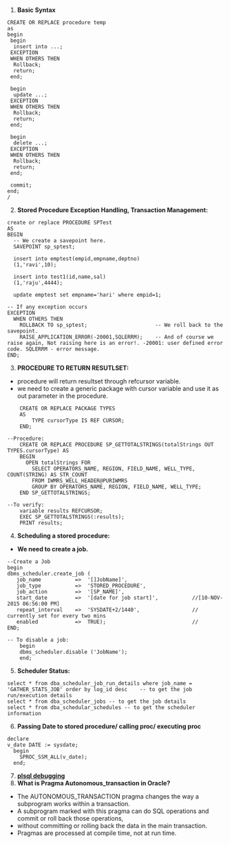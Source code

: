 1. **Basic Syntax**
```
CREATE OR REPLACE procedure temp
as
begin
 begin
  insert into ...;
 EXCEPTION
 WHEN OTHERS THEN
  Rollback;
  return;
 end;
 
 begin
  update ...;
 EXCEPTION
 WHEN OTHERS THEN
  Rollback;
  return;
 end;

 begin
  delete ...;
 EXCEPTION
 WHEN OTHERS THEN
  Rollback;
  return;
 end;
 
 commit;
end;
/
```
2. **Stored Procedure Exception Handling, Transaction Management:**
```
create or replace PROCEDURE SPTest
AS 
BEGIN 
  -- We create a savepoint here.
  SAVEPOINT sp_sptest;

  insert into emptest(empid,empname,deptno)
  (1,'ravi',10);

  insert into test1(id,name,sal)
  (1,'raju',4444);

  update emptest set empname='hari' where empid=1;

-- If any exception occurs
EXCEPTION
  WHEN OTHERS THEN
    ROLLBACK TO sp_sptest;						-- We roll back to the savepoint.
    RAISE_APPLICATION_ERROR(-20001,SQLERRM); 	-- And of course we raise again, Not raising here is an error!. -20001: user defined error code. SQLERRM - error message.
END;
```
3. **PROCEDURE TO RETURN RESUTLSET:**
 - procedure will return resultset through refcursor variable.
 - we need to create a generic package with cursor variable and use it as out parameter in the procedure.
```
	CREATE OR REPLACE PACKAGE TYPES
	AS
		TYPE cursorType IS REF CURSOR;
	END;

--Procedure:
	CREATE OR REPLACE PROCEDURE SP_GETTOTALSTRINGS(totalStrings OUT TYPES.cursorType) AS 
	BEGIN
	  OPEN totalStrings FOR
		SELECT OPERATORS_NAME, REGION, FIELD_NAME, WELL_TYPE, COUNT(STRING) AS STR_COUNT
		FROM IWMRS_WELL_HEADER@PURIWMRS
		GROUP BY OPERATORS_NAME, REGION, FIELD_NAME, WELL_TYPE;
	END SP_GETTOTALSTRINGS;

--To verify:
	variable results REFCURSOR;
	EXEC SP_GETTOTALSTRINGS(:results);
	PRINT results;
```
4. **Scheduling a stored procedure:**
 - **We need to create a job.**
```
--Create a Job
begin
dbms_scheduler.create_job (
   job_name           =>  '[]JobName]',
   job_type           =>  'STORED_PROCEDURE',
   job_action         =>  '[SP_NAME]',
   start_date         =>  '[date for job start]',			//[10-NOV-2015 06:56:00 PM]
   repeat_interval    =>  'SYSDATE+2/1440',					// currently set for every two mins
   enabled            =>  TRUE);							//
END;

-- To disable a job:
	begin
	dbms_scheduler.disable ('JobName');
	end;
```
5. **Scheduler Status:**
```
select * from dba_scheduler_job_run_details where job_name = 'GATHER_STATS_JOB' order by log_id desc	-- to get the job run/execution details
select * from dba_scheduler_jobs -- to get the job details
select * from dba_schedular_schedules -- to get the scheduler information
```
6. **Passing Date to stored procedure/ calling proc/ executing proc**
```
declare
v_date DATE := sysdate;
  begin
    SPROC_SSM_ALL(v_date);
  end;
```
7. **[plsql debugging](http://www.thatjeffsmith.com/archive/2014/02/how-to-start-the-plsql-debugger/)**
8. **What is Pragma Autonomous_transaction in Oracle?**
 - The AUTONOMOUS_TRANSACTION pragma changes the way a subprogram works within a transaction. 
 - A subprogram marked with this pragma can do SQL operations and commit or roll back those operations, 
 - without committing or rolling back the data in the main transaction. 
 - Pragmas are processed at compile time, not at run time.
